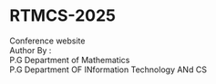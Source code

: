 # RTMCS-2025
Conference website <br>
Author By :<br> P.G Department of Mathematics <br>
P.G Department OF INformation Technology ANd CS
